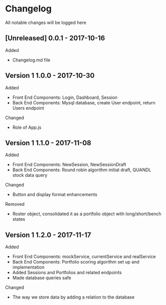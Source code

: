 # Changelog
All notable changes will be logged here

## [Unreleased] 0.0.1 - 2017-10-16
 Added  
 - Changelog.md file  

 ## Version 1 1.0.0 - 2017-10-30
 Added  
  - Front End Components: Login, Dashboard, Session
  - Back End Components: Mysql database, create User endpoint, return Users endpoint

 Changed  
  - Role of App.js

## Version 1 1.1.0 - 2017-11-08
 Added  
  - Front End Components: NewSession, NewSessionDraft
  - Back End Components: Round robin algorithm initial draft, QUANDL stock data query

 Changed  
  - Button and display format enhancements
  
  Removed
  - Roster object, consolidated it as a portfolio object with long/short/bench states

## Version 1 1.2.0 - 2017-11-17
 Added  
  - Front End Components: mockService, currentService and realService
  - Back End Components: Portfolio scoring algorithm set up and implementation
  - Added Sessions and Portfolios and related endpoints
  - Made database queries safe

 Changed  
  - The way we store data by adding a relation to the database
